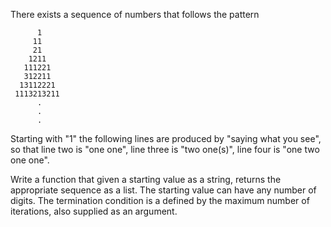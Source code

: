 There exists a sequence of numbers that follows the pattern

          1
         11
         21
        1211
       111221
       312211
      13112221
     1113213211
          .
          .
          .
Starting with "1" the following lines are produced by "saying what you see", so that line two is "one one", 
line three is "two one(s)", line four is "one two one one".

Write a function that given a starting value as a string, returns the appropriate sequence as a list. 
The starting value can have any number of digits. The termination condition is a defined by the maximum number of iterations,
also supplied as an argument.
